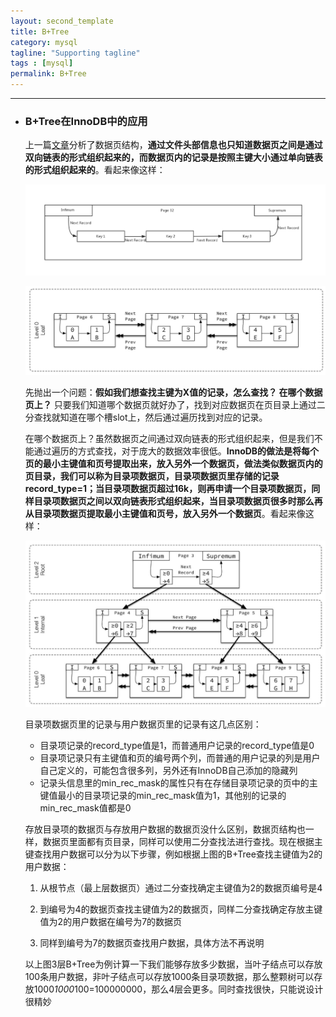 ```yaml
---
layout: second_template
title: B+Tree
category: mysql
tagline: "Supporting tagline"
tags : [mysql]
permalink: B+Tree
---
```

[page-structure]:/innoDB-page-structure
[page-record]:assets/themes/my_blog/img/page-record.jpg
[page_page]:assets/themes/my_blog/img/page_page.jpg
[BTree_InnoDB]:assets/themes/my_blog/img/BTree_InnoDB.jpg

***
* ### B+Tree在InnoDB中的应用 ###

	上一篇[文章][page-structure]分析了数据页结构，**通过文件头部信息也只知道数据页之间是通过双向链表的形式组织起来的，而数据页内的记录是按照主键大小通过单向链表的形式组织起来的**。看起来像这样：


	![Alt text][page-record]


	![Alt text][page_page]

	先抛出一个问题：**假如我们想查找主键为X值的记录，怎么查找？ 在哪个数据页上？** 只要我们知道哪个数据页就好办了，找到对应数据页在页目录上通过二分查找就知道在哪个槽slot上，然后通过遍历找到对应的记录。

	在哪个数据页上？虽然数据页之间通过双向链表的形式组织起来，但是我们不能通过遍历的方式查找，对于庞大的数据效率很低。**InnoDB的做法是将每个页的最小主键值和页号提取出来，放入另外一个数据页，做法类似数据页内的页目录，我们可以称为目录项数据页，目录项数据页里存储的记录record_type=1；当目录项数据页超过16k，则再申请一个目录项数据页，同样目录项数据页之间以双向链表形式组织起来，当目录项数据页很多时那么再从目录项数据页提取最小主键值和页号，放入另外一个数据页**。看起来像这样：

	![Alt text][BTree_InnoDB]

	目录项数据页里的记录与用户数据页里的记录有这几点区别：

	* 目录项记录的record_type值是1，而普通用户记录的record_type值是0
	* 目录项记录只有主键值和页的编号两个列，而普通的用户记录的列是用户自己定义的，可能包含很多列，另外还有InnoDB自己添加的隐藏列
	* 记录头信息里的min_rec_mask的属性只有在存储目录项记录的页中的主键值最小的目录项记录的min_rec_mask值为1，其他别的记录的min_rec_mask值都是0

	存放目录项的数据页与存放用户数据的数据页没什么区别，数据页结构也一样，数据页里面都有页目录，同样可以使用二分查找法进行查找。现在根据主键查找用户数据可以分为以下步骤，例如根据上图的B+Tree查找主键值为2的用户数据：

	1. 从根节点（最上层数据页）通过二分查找确定主键值为2的数据页编号是4

	2. 到编号为4的数据页查找主键值为2的数据页，同样二分查找确定存放主键值为2的用户数据在编号为7的数据页

	3. 同样到编号为7的数据页查找用户数据，具体方法不再说明

	以上图3层B+Tree为例计算一下我们能够存放多少数据，当叶子结点可以存放100条用户数据，非叶子结点可以存放1000条目录项数据，那么整颗树可以存放1000*1000*100=100000000，那么4层会更多。同时查找很快，只能说设计很精妙





